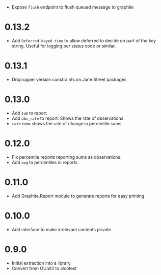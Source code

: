 * Expose `flush` endpoint to flush queued message to graphite

0.13.2
======

* Add `Deferred.keyed_time` to allow deferred to decide on part of the key
  string. Useful for logging per status code or similar.

0.13.1
======

* Drop upper version constraints on Jane Street packages

0.13.0
======

* Add `sum` to report
* Add `obs_rate` to report. Shows the rate of observations.
* `rate` now shows the rate of change in percentile sums.

0.12.0
======

* Fix percentile reports reporting sums as observations.
* Add `avg` to percentiles in reports.

0.11.0
======

* Add Graphite.Report module to generate reports for easy printing

0.10.0
======

* Add interface to make irrelevant contents private

0.9.0
=====

* Initial extraction into a library
* Convert from OUnit2 to alcotest
